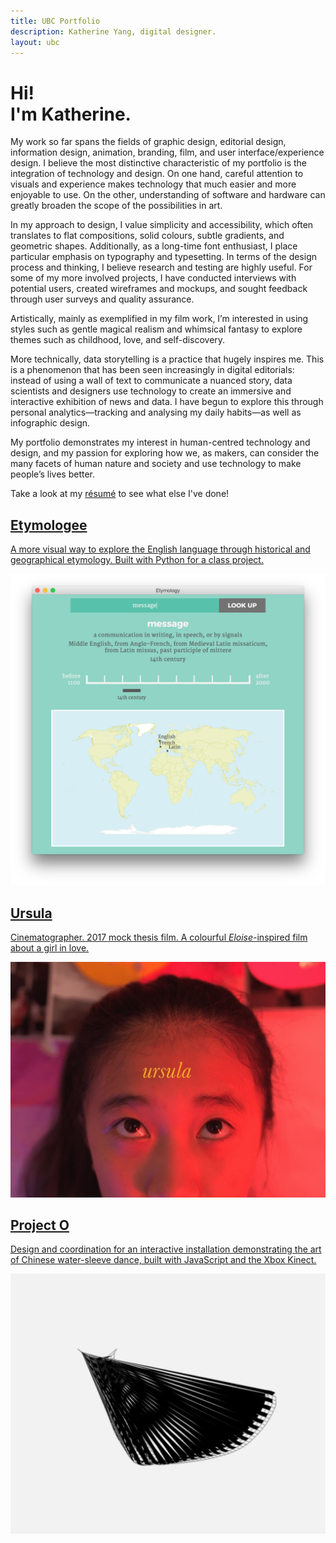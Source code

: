```yaml
---
title: UBC Portfolio
description: Katherine Yang, digital designer.
layout: ubc
---
```


<div class="greeting">
	<h1>Hi!<br>I'm Katherine.</h1>
</div>

<div class="about-me">
	<!-- <p>I love design and technology, and anything that beautifully combines the two.</p>
	<p>This means anything from <span class="term">data storytelling</span> to <span class="term">user interface and experience design</span>, to <span class="term">computational arts</span>, to <span class="term">human&ndash;computer interaction</span>.</p>
	<p>On the design side, I'm a huge typography nerd, and I've worked on projects involving graphic design, information design, print design, film and animation, branding, and marketing. On the technology side, I'm primarily a front-end web developer using HTML/CSS and JavaScript, and I also have some experience in Python and Java.</p> -->
	<p>My work so far spans the fields of graphic design, editorial design, information design, animation, branding, film, and user interface/experience design. I believe the most distinctive characteristic of my portfolio is the integration of technology and design. On one hand, careful attention to visuals and experience makes technology that much easier and more enjoyable to use. On the other, understanding of software and hardware can greatly broaden the scope of the possibilities in art.</p>
	<p>In my approach to design, I value simplicity and accessibility, which often translates to flat compositions, solid colours, subtle gradients, and geometric shapes. Additionally, as a long-time font enthusiast, I place particular emphasis on typography and typesetting. In terms of the design process and thinking, I believe research and testing are highly useful. For some of my more involved projects, I have conducted interviews with potential users, created wireframes and mockups, and sought feedback through user surveys and quality assurance.</p>
	<p>Artistically, mainly as exemplified in my film work, I’m interested in using styles such as gentle magical realism and whimsical fantasy to explore themes such as childhood, love, and self-discovery.</p>
	<p>More technically, data storytelling is a practice that hugely inspires me. This is a phenomenon that has been seen increasingly in digital editorials: instead of using a wall of text to communicate a nuanced story, data scientists and designers use technology to create an immersive and interactive exhibition of news and data. I have begun to explore this through personal analytics—tracking and analysing my daily habits—as well as infographic design.</p>
	<p>My portfolio demonstrates my interest in human-centred technology and design, and my passion for exploring how we, as makers, can consider the many facets of human nature and society and use technology to make people’s lives better.</p>
	<p>Take a look at my <a href="/resume/yang-katherine-resume-201710.pdf">résumé</a> to see what else I've done!</p>
</div>

<div class="work">
	<div class="project">
		<a href="/ubc/etymologee" title="Etymologee">
			<h2>Etymologee</h2>
			<p class="desc">A more visual way to explore the English language through historical and geographical etymology. Built with Python for a class project.</p>
			<img src="/assets/img/etymologee/etymologee.png" alt="Etymologee">
		</a>
	</div>
	<div class="project">
		<a href="/ubc/ursula" title="ursula">
            <h2>Ursula</h2>
            <p class="desc">Cinematographer. 2017 mock thesis film. A colourful <i>Eloise</i>-inspired film about a girl in love.</p>
            <img src="/assets/img/films/ursula.jpg" alt="ursula">
    	</a>
	</div>
	<div class="project">
		<a href="/ubc/project-o" title="Project O">
            <h2>Project O</h2>
            <p class="desc">Design and coordination for an interactive installation demonstrating the art of Chinese water-sleeve dance, built with JavaScript and the Xbox Kinect.</p>
            <img src="/assets/img/project-o/wing.png" alt="Project O">
    	</a>
	</div>
</div>
